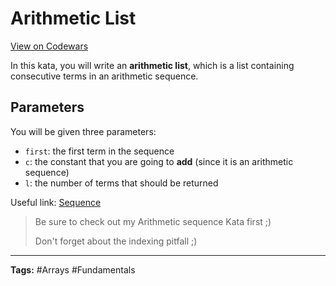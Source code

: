 # Arithmetic List

[View on Codewars](https://www.codewars.com/kata/541da001259d9ca85d000688/python)

In this kata, you will write an **arithmetic list**, which is a list containing consecutive terms in an arithmetic sequence.

## Parameters
You will be given three parameters:

- `first`: the first term in the sequence
- `c`: the constant that you are going to **add** (since it is an arithmetic sequence)
- `l`: the number of terms that should be returned

Useful link: [Sequence](https://en.wikipedia.org/wiki/Sequence)

> Be sure to check out my Arithmetic sequence Kata first ;)
> 
> Don't forget about the indexing pitfall ;)

---

**Tags:** #Arrays #Fundamentals
